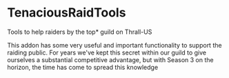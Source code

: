 # TenaciousRaidTools
Tools to help raiders by the top* guild on Thrall-US

This addon has some very useful and important functionality to support the raiding public.  For years we've kept this secret within our guild to give ourselves a substantial competitive advantage, but with Season 3 on the horizon, the time has come to spread this knowledge
